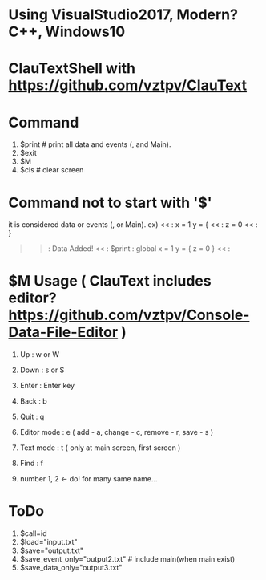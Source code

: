 # Using VisualStudio2017, Modern? C++, Windows10

# ClauTextShell  with https://github.com/vztpv/ClauText 

# Command
  1. $print    # print all data and events (, and Main).
  2. $exit
  3. $M
  4. $cls      # clear screen

# Command not to start with '$'
  it is considered data or events (, or Main).
  ex)
  << : x = 1 y = {
  << :         z = 0 
  << : }
  >> : Data Added!
  << : $print
  >> : global
  x = 1 y = { z = 0 }
  << : 

# $M Usage ( ClauText includes editor? https://github.com/vztpv/Console-Data-File-Editor )
  1. Up : w or W
  2. Down : s or S
  
  3. Enter : Enter key
  
  4. Back : b
  5. Quit : q
  
  6. Editor mode : e 
      ( add - a, change - c, remove - r, save - s )
  7. Text mode : t ( only at main screen, first screen )
  8. Find : f
  9. number 1, 2 <- do! for many same name...
  
# ToDo
  1. $call=id
  2. $load="input.txt"
  3. $save="output.txt"
  4. $save_event_only="output2.txt" # include main(when main exist)
  5. $save_data_only="output3.txt"
